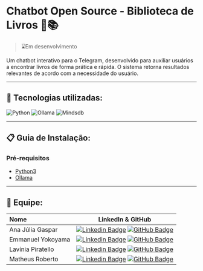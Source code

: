 # Chatbot Open Source - Biblioteca de Livros 🤖📚
>⌛Em desenvolvimento

Um chatbot interativo para o Telegram, desenvolvido para auxiliar usuários a encontrar livros de forma prática e rápida. O sistema retorna resultados relevantes de acordo com a necessidade do usuário.

---

## 🔧 Tecnologias utilizadas:

![Python](https://img.shields.io/badge/python-3670A0?style=for-the-badge&logo=python&logoColor=ffdd54)
![Ollama](https://img.shields.io/badge/-Ollama-000000?style=for-the-badge&logo=ollama&logoColor=white)
![Mindsdb](https://img.shields.io/badge/mindsdb-%2307405e.svg?style=for-the-badge&logo=mindsdb&logoColor=white)

---

## 📋 Guia de Instalação:

### Pré-requisitos
- [Python3](https://www.python.org/downloads)
- [Ollama](https://ollama.com/download)

---

## 👤 Equipe:
| Nome                                  |                                                                                                                                                      LinkedIn & GitHub                                                                                                                                                      |
| :------------------------------------ | :-------------------------------------------------------------------------------------------------------------------------------------------------------------------------------------------------------------------------------------------------------------------------------------------------------------------------: |
| Ana Júlia Gaspar |         [![Linkedin Badge](https://img.shields.io/badge/Linkedin-blue?style=flat-square&logo=Linkedin&logoColor=white)](https://www.linkedin.com/in/ana-gaspar-957775325/) [![GitHub Badge](https://img.shields.io/badge/GitHub-111217?style=flat-square&logo=github&logoColor=white)](https://github.com/anajgaspar)        |
|   Emmanuel Yokoyama         |     [![Linkedin Badge](https://img.shields.io/badge/Linkedin-blue?style=flat-square&logo=Linkedin&logoColor=white)](https://www.linkedin.com/in/emmanuelyokoyama/) [![GitHub Badge](https://img.shields.io/badge/GitHub-111217?style=flat-square&logo=github&logoColor=white)](https://github.com/EmmanuelJYokoyama)              |
|   Lavínia Piratello         |     [![Linkedin Badge](https://img.shields.io/badge/Linkedin-blue?style=flat-square&logo=Linkedin&logoColor=white)](https://www.linkedin.com/in/lavinia-piratello-6a82101b1/) [![GitHub Badge](https://img.shields.io/badge/GitHub-111217?style=flat-square&logo=github&logoColor=white)](https://github.com/laviniappiratello)             |
| Matheus Roberto |      [![Linkedin Badge](https://img.shields.io/badge/Linkedin-blue?style=flat-square&logo=Linkedin&logoColor=white)](https://www.linkedin.com/in/matheus-r-castro-70091a32b/?utm_source=share&utm_campaign=share_via&utm_content=profile&utm_medium=android_app) [![GitHub Badge](https://img.shields.io/badge/GitHub-111217?style=flat-square&logo=github&logoColor=white)](https://github.com/Matheus-Roberto-Castro)          |
